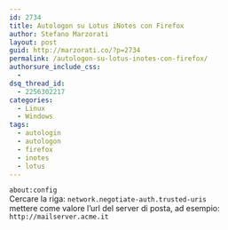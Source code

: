 ```yaml
---
id: 2734
title: Autologon su Lotus iNotes con Firefox
author: Stefano Marzorati
layout: post
guid: http://marzorati.co/?p=2734
permalink: /autologon-su-lotus-inotes-con-firefox/
authorsure_include_css:
  - 
dsq_thread_id:
  - 2256302217
categories:
  - Linux
  - Windows
tags:
  - autologin
  - autologon
  - firefox
  - inotes
  - lotus
---
```

`about:config`  
Cercare la riga: `network.negotiate-auth.trusted-uris`  
mettere come valore l&#8217;url del server di posta, ad esempio: `http://mailserver.acme.it`